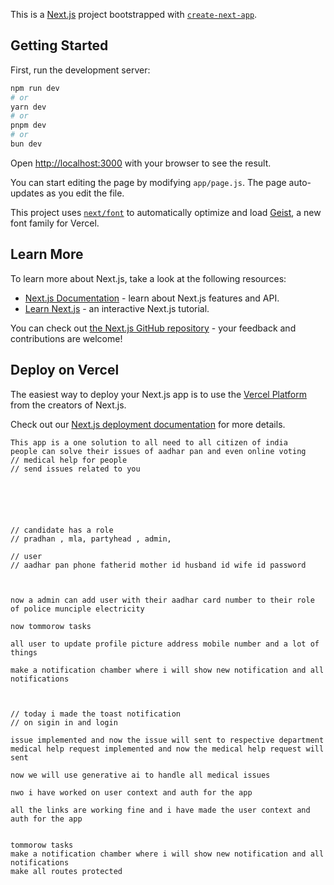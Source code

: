 This is a [Next.js](https://nextjs.org) project bootstrapped with [`create-next-app`](https://github.com/vercel/next.js/tree/canary/packages/create-next-app).

## Getting Started

First, run the development server:

```bash
npm run dev
# or
yarn dev
# or
pnpm dev
# or
bun dev
```

Open [http://localhost:3000](http://localhost:3000) with your browser to see the result.

You can start editing the page by modifying `app/page.js`. The page auto-updates as you edit the file.

This project uses [`next/font`](https://nextjs.org/docs/app/building-your-application/optimizing/fonts) to automatically optimize and load [Geist](https://vercel.com/font), a new font family for Vercel.

## Learn More

To learn more about Next.js, take a look at the following resources:

- [Next.js Documentation](https://nextjs.org/docs) - learn about Next.js features and API.
- [Learn Next.js](https://nextjs.org/learn) - an interactive Next.js tutorial.

You can check out [the Next.js GitHub repository](https://github.com/vercel/next.js) - your feedback and contributions are welcome!

## Deploy on Vercel

The easiest way to deploy your Next.js app is to use the [Vercel Platform](https://vercel.com/new?utm_medium=default-template&filter=next.js&utm_source=create-next-app&utm_campaign=create-next-app-readme) from the creators of Next.js.

Check out our [Next.js deployment documentation](https://nextjs.org/docs/app/building-your-application/deploying) for more details.



    This app is a one solution to all need to all citizen of india 
    people can solve their issues of aadhar pan and even online voting 
    // medical help for people 
    // send issues related to you






    // candidate has a role
    // pradhan , mla, partyhead , admin, 

    // user
    // aadhar pan phone fatherid mother id husband id wife id password 



    now a admin can add user with their aadhar card number to their role of police munciple electricity 

    now tommorow tasks 

    all user to update profile picture address mobile number and a lot of things
    
    make a notification chamber where i will show new notification and all notifications

    

    // today i made the toast notification
    // on sigin in and login

    issue implemented and now the issue will sent to respective department
    medical help request implemented and now the medical help request will sent

    now we will use generative ai to handle all medical issues 

    nwo i have worked on user context and auth for the app

    all the links are working fine and i have made the user context and auth for the app


    tommorow tasks
    make a notification chamber where i will show new notification and all notifications
    make all routes protected